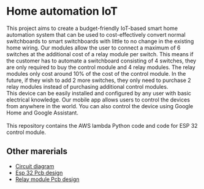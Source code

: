 # Home automation IoT
This project aims to create a budget-friendly IoT-based smart home automation system that can be used to cost-effectively convert normal switchboards to smart switchboards with little to no change in the existing home wiring.
Our modules allow the user to connect a maximum of 6 switches at the additional cost of a relay module per switch. This means if the customer has to automate a switchboard consisting of 4 switches, they are only required to buy the control module and 4 relay modules. The relay modules only cost around 10% of the cost of the control module. In the future, if they wish to add 2 more switches, 
they only need to purchase 2 relay modules instead of purchasing additional control modules.
<br/>This device can be easily installed and configured by any user with basic electrical knowledge. Our mobile app allows users to control the devices from anywhere in the world. You can also control the device using Google Home and Google Assistant.
<br/>
<br/>
This repository contains the AWS lambda Python code and code for ESP 32 control module.
## Other marerials
- [Circuit diagram](circuit_diagram.png)
- [Esp 32 Pcb design](esp_final.pdf)
- [Relay module Pcb design](finalpcb.pdf)
